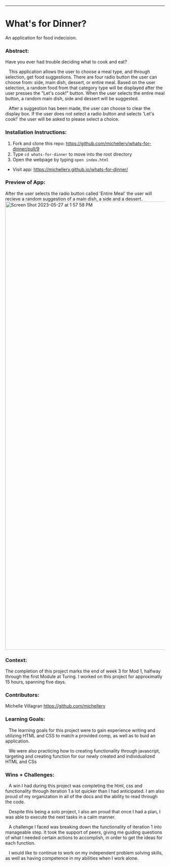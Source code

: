 
______________________________________________________  

# What's for Dinner? 
An application for food indecision.

### Abstract:
Have you ever had trouble deciding what to cook and eat? 

&ensp;  This application allows the user to choose a meal type, and through selection, get food suggestions. There are four radio button the user can choose from: side, main dish, dessert, or entire meal. Based on the user selection, a random food from that category type will be displayed after the user presses the "Let's cook!" button. When the user selects the entire meal button, a random main dish, side and dessert will be suggested. 

&ensp; After a suggestion has been made, the user can choose to clear the display box. If the user does not select a radio button and selects 'Let's cook!' the user will be asked to please select a choice.  


### Installation Instructions:
1. Fork and clone this repo: https://github.com/michellerv/whats-for-dinner/pull/9
2. Type `cd whats-for-dinner` to move into the root directory
3. Open the webpage by typing `open index.html`
- Visit app: https://michellerv.github.io/whats-for-dinner/


### Preview of App:
After the user selects the radio button called 'Entire Meal' the user will recieve a random suggestion of a main dish, a side and a dessert. 
<img width="1416" alt="Screen Shot 2023-05-27 at 1 57 58 PM" src="https://github.com/michellerv/whats-for-dinner/assets/130321224/e40e5375-348a-4c90-ac89-e5b8a9c50dd1">

### Context:
The completion of this project marks the end of week 3 for Mod 1, halfway through the first Module at Turing. I worked on this project for approximatly 15 hours, spanning five days.

### Contributors:
Michelle Villagran https://github.com/michellerv 

### Learning Goals:
&ensp; The learning goals for this project were to gain experience writing and utilizing HTML and CSS to match a provided comp, as well as to buid an application. 

&ensp; We were also practicing how to creating functionality through javascript, targeting and creating function for our newly created and individualized HTML and CSs

### Wins + Challenges:
&ensp; A win I had during this project was completing the html, css and functionality through iteration 1 a lot quicker than I had anticipated. I am also proud of my organization in all of the docs and the ability to read through the code.

&ensp; Despite this being a solo project, I also am proud that once I had a plan, I was able to execute the next tasks in a calm manner.

&ensp; A challenge I faced was breaking down the functionality of iteration 1 into manageable step. It took the support of peers, giving me guiding questions of what I needed certain actions to accomplish, in order to get the ideas for each function. 

&ensp; I would like to continue to work on my independent problem solving skills, as well as having competence in my abilities when I work alone. 

